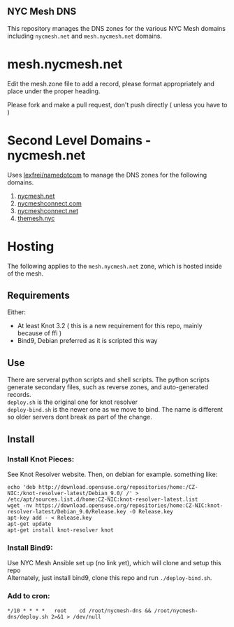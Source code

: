 NYC Mesh DNS
---

This repository manages the DNS zones for the various NYC Mesh domains including `nycmesh.net` and `mesh.nycmesh.net` domains.

# mesh.nycmesh.net

Edit the mesh.zone file to add a record, please format appropriately and place under the proper heading. 

Please fork and make a pull request, don't push directly ( unless you have to )

# Second Level Domains - nycmesh.net

Uses [lexfrei/namedotcom](https://registry.terraform.io/providers/lexfrei/namedotcom/latest/docs) to manage the DNS zones for the following domains.

1. [nycmesh.net](./sld/records.nycmesh.net.tf)
2. [nycmeshconnect.com](./sld/records.nycmeshconnect.com.tf)
3. [nycmeshconnect.net](./sld/records.nycmeshconnect.net.tf)
4. [themesh.nyc](./sld/records.themesh.nyc.tf)

# Hosting

The following applies to the `mesh.nycmesh.net` zone, which is hosted inside of the mesh.

## Requirements

Either:
* At least Knot 3.2 ( this is a new requirement for this repo, mainly because of ffi )
* Bind9, Debian preferred as it is scripted this way

## Use

There are serveral python scripts and shell scripts. The python scripts generate secondary files, such as reverse zones, and auto-generated records.  
`deploy.sh` is the original one for knot resolver  
`deploy-bind.sh` is the newer one as we move to bind. The name is different so older servers dont break as part of the change.

## Install

### Install Knot Pieces:
See Knot Resolver website.
Then, on debian for example. something like:
```
echo 'deb http://download.opensuse.org/repositories/home:/CZ-NIC:/knot-resolver-latest/Debian_9.0/ /' > /etc/apt/sources.list.d/home:CZ-NIC:knot-resolver-latest.list
wget -nv https://download.opensuse.org/repositories/home:CZ-NIC:knot-resolver-latest/Debian_9.0/Release.key -O Release.key
apt-key add - < Release.key
apt-get update
apt-get install knot-resolver knot

```

### Install Bind9:
Use NYC Mesh Ansible set up (no link yet), which will clone and setup this repo  
Alternately, just install bind9, clone this repo and run `./deploy-bind.sh`.

### Add to cron:
```
*/10 * * * *   root    cd /root/nycmesh-dns && /root/nycmesh-dns/deploy.sh 2>&1 > /dev/null
```


